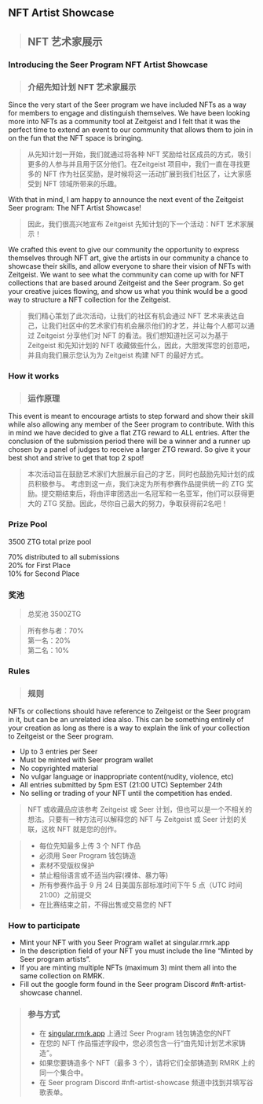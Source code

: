 ## NFT Artist Showcase
> ## NFT 艺术家展示

### Introducing the Seer Program NFT Artist Showcase
> ### 介绍先知计划 NFT 艺术家展示

Since the very start of the Seer program we have included NFTs as a way for members to engage and distinguish themselves. We have been looking more into NFTs as a community tool at Zeitgeist and I felt that it was the perfect time to extend an event to our community that allows them to join in on the fun that the NFT space is bringing. 
> 从先知计划一开始，我们就通过将各种 NFT 奖励给社区成员的方式，吸引更多的人参与并且用于区分他们。在Zeitgeist 项目中，我们一直在寻找更多的 NFT 作为社区奖励，是时候将这一活动扩展到我们社区了，让大家感受到 NFT 领域所带来的乐趣。 

With that in mind, I am happy to announce the next event of the Zeitgeist Seer program: The NFT Artist Showcase!
> 因此，我们很高兴地宣布 Zeitgeist 先知计划的下一个活动：NFT 艺术家展示！

We crafted this event to give our community the opportunity to express themselves through NFT art, give the artists in our community a chance to showcase their skills, and allow everyone to share their vision of NFTs with Zeitgeist. We want to see what the community can come up with for NFT collections that are based around Zeitgeist and the Seer program. So get your creative juices flowing, and show us what you think would be a good way to structure a NFT collection for the Zeitgeist. 
> 我们精心策划了此次活动，让我们的社区有机会通过 NFT 艺术来表达自己，让我们社区中的艺术家们有机会展示他们的才艺，并让每个人都可以通过 Zeitgeist 分享他们对 NFT 的看法。我们想知道社区可以为基于 Zeitgeist 和先知计划的 NFT 收藏做些什么，因此，大胆发挥您的创意吧，并且向我们展示您认为为 Zeitgeist 构建 NFT 的最好方式。

### How it works
> ### 运作原理
This event is meant to encourage artists to step forward and show their skill while also allowing any member of the Seer program to contribute. With this in mind we have decided to give a flat ZTG reward to ALL entries. After the conclusion of the submission period there will be a winner and a runner up chosen by a panel of judges to receive a larger ZTG reward. So give it your best shot and strive to get that top 2 spot!
> 本次活动旨在鼓励艺术家们大胆展示自己的才艺，同时也鼓励先知计划的成员积极参与。 考虑到这一点，我们决定为所有参赛作品提供统一的 ZTG 奖励。提交期结束后，将由评审团选出一名冠军和一名亚军，他们可以获得更大的 ZTG 奖励。因此，尽你自己最大的努力，争取获得前2名吧！

<div STYLE="page-break-after: always;"></div>

### Prize Pool
3500 ZTG total prize pool

70% distributed to all submissions  
20% for First Place  
10% for Second Place

### 奖池
> 总奖池 3500ZTG  

> 所有参与者：70%  
> 第一名：20%  
> 第二名：10%  

### Rules
> ### 规则

NFTs or collections should have reference to Zeitgeist or the Seer program in it, but can be an unrelated idea also. This can be something entirely of your creation as long as there is a way to explain the link of your collection to Zeitgeist or the Seer program.
- Up to 3 entries per Seer
- Must be minted with Seer program wallet
- No copyrighted material
- No vulgar language or inappropriate content(nudity, violence, etc)
- All entries submitted by 5pm EST (21:00 UTC) September 24th 
- No selling or trading of your NFT until the competition has ended.

> NFT 或收藏品应该参考 Zeitgeist 或 Seer 计划，但也可以是一个不相关的想法。只要有一种方法可以解释您的 NFT 与 Zeitgeist 或 Seer 计划的关联，这枚 NFT 就是您的创作。

> - 每位先知最多上传 3 个 NFT 作品
> - 必须用 Seer Program 钱包铸造
> - 素材不受版权保护
> - 禁止粗俗语言或不适当内容(裸体、暴力等)
> - 所有参赛作品于 9 月 24 日美国东部标准时间下午 5 点（UTC 时间 21:00）之前提交
> - 在比赛结束之前，不得出售或交易您的 NFT

### How to participate

- Mint your NFT with you Seer Program wallet at singular.rmrk.app
- In the description field of your NFT you must include the line “Minted by Seer program artists”. 
- If you are minting multiple NFTs (maximum 3) mint them all into the same collection on RMRK.
- Fill out the google form found in the Seer program Discord #nft-artist-showcase channel.

<div STYLE="page-break-after: always;"></div>

> ### 参与方式
> - 在 [singular.rmrk.app](https://singular.rmrk.app/) 上通过 Seer Program 钱包铸造您的NFT
> - 在您的 NFT 作品描述字段中，您必须包含一行“由先知计划艺术家铸造”。
> - 如果您要铸造多个 NFT（最多 3 个），请将它们全部铸造到 RMRK 上的同一个集合中。
> - 在 Seer program Discord #nft-artist-showcase 频道中找到并填写谷歌表单。